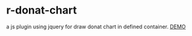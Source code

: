 # r-donat-chart
a js plugin using jquery for draw donat chart in defined container.
<a href="https://codepen.io/mohammadfeiz/pen/qJvWVa?editors=1010">DEMO</a>
